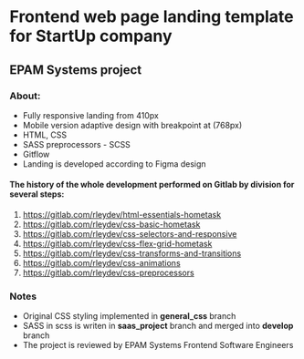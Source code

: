 # Frontend web page landing template for StartUp company

## EPAM Systems project

### About:

- Fully responsive landing from 410px
- Mobile version adaptive design with breakpoint at (768px)
- HTML, CSS
- SASS preprocessors - SCSS 
- Gitflow
- Landing is developed according to Figma design

#### The history of the whole development performed on Gitlab by division for several steps:
1) https://gitlab.com/rleydev/html-essentials-hometask
2) https://gitlab.com/rleydev/css-basic-hometask
3) https://gitlab.com/rleydev/css-selectors-and-responsive
4) https://gitlab.com/rleydev/css-flex-grid-hometask
5) https://gitlab.com/rleydev/css-transforms-and-transitions
6) https://gitlab.com/rleydev/css-animations
7) https://gitlab.com/rleydev/css-preprocessors

### Notes
- Original CSS styling implemented in **general_css** branch
- SASS in scss is writen in **saas_project** branch and merged into **develop** branch
- The project is reviewed by EPAM Systems Frontend Software Engineers

